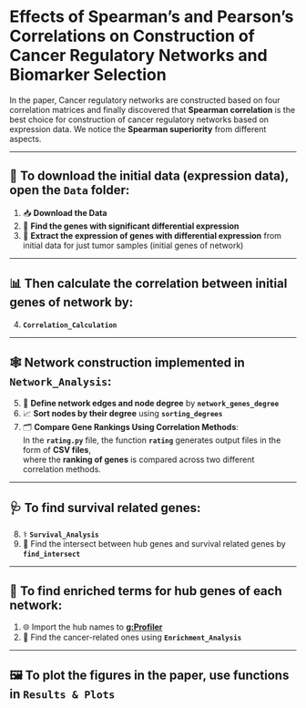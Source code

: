 # **Effects of Spearman’s and Pearson’s Correlations on Construction of Cancer Regulatory Networks and Biomarker Selection**

In the paper, Cancer regulatory networks are constructed based on four correlation matrices and finally discovered that **Spearman correlation** is the best choice for construction of cancer regulatory networks based on expression data. We notice the **Spearman superiority** from different aspects.

---

## 📂 **To download the initial data (expression data), open the `Data` folder:**

1. 📥 **Download the Data**
2. 🧬 **Find the genes with significant differential expression**
3. 🔬 **Extract the expression of genes with differential expression** from initial data for just tumor samples (initial genes of network)

---

## 📊 **Then calculate the correlation between initial genes of network by:**

4. **`Correlation_Calculation`**

---

## 🕸️ **Network construction implemented in `Network_Analysis`:**

5. 🔗 **Define network edges and node degree** by **`network_genes_degree`**  
6. 📈 **Sort nodes by their degree** using **`sorting_degrees`**  
7. 🗂️ **Compare Gene Rankings Using Correlation Methods**:  
   In the **`rating.py`** file, the function **`rating`** generates output files in the form of **CSV files**,  
   where the **ranking of genes** is compared across two different correlation methods.

---

## 🩺 **To find survival related genes:**

8. ⚕️ **`Survival_Analysis`**  
9. 🔗 Find the intersect between hub genes and survival related genes by **`find_intersect`**

---

## 🧠 **To find enriched terms for hub genes of each network:**

1. 🌐 Import the hub names to **[g:Profiler](https://biit.cs.ut.ee/gprofiler/)**  
2. 🔬 Find the cancer-related ones using **`Enrichment_Analysis`**

---

## 🖼️ **To plot the figures in the paper, use functions in `Results & Plots`**

